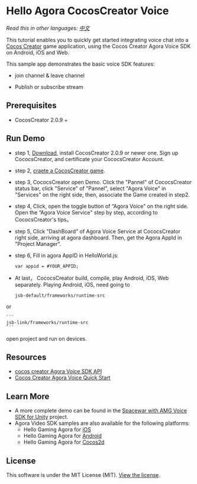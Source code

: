 # Hello Agora CocosCreator Voice

*Read this in other languages: [中文](README.zh.md)*

This tutorial enables you to quickly get started integrating voice chat into a [Cocos Creator](https://www.cocos.com/) game application, using the Cocos Creator Agora Voice SDK on Android, iOS and Web. 

This sample app demonstrates the basic voice SDK features:

- join channel & leave channel

- Publish or subscribe stream

## Prerequisites
- CocosCreator 2.0.9 +


## Run Demo

- step 1, [Download](https://www.cocos.com/download), install CocosCreator 2.0.9 or newer one. Sign up CococsCreator, and certificate your CococsCreator Account.

- step 2, [craete a CocosCreator game](https://account.cocos.com/#/game/create_game).

- step 3, CococsCreator open Demo. Click the "Pannel" of CococsCreator status bar, click "Service" of "Pannel", select "Agora Voice" in "Services" on the right side, then, associate the Game created in step2. 
 
- step 4, Click, open the toggle button of “Agora Voice" on the right side. Open the ”Agora Voice Service" step by step, according to CococsCreator's tips。 

- step 5, Click "DashBoard" of Agora Voice Service at CococsCreator right side, arriving at agora dashboard. Then, get the Agora AppId in "Project Manager".

- step 6, Fill in agora AppID in HelloWorld.js:

	```
	var appid = #YOUR_APPID;
	```

- At last， CococsCreator build, compile, play Android, iOS, Web separately.
Playing Android, iOS, need going to 

	```
	jsb-default/frameworks/runtime-src 
	```
or 

	```
	jsb-link/frameworks/runtime-src
	```
open project and run on devices.

## Resources
- [cocos creator Agora Voice SDK API](https://docs.agora.io/cn/Interactive%20Gaming/game_coco)
- [Cocos Creator Agora Voice Quick Start](https://docs.agora.io/en/Interactive%20Gaming/game_c?platform=Cocos%20Creator)

## Learn More
- A more complete demo can be found in the [Spacewar with AMG Voice SDK for Unity](https://github.com/AgoraIO/Voice-Call-for-Mobile-Gaming/tree/master/Advanced-Voice-Call-for-Gaming/Spacewar-with-AMG-Voice-SDK-Unity) project.
- Agora Video SDK samples are also available for the following platforms:
	- Hello Gaming Agora for [iOS](https://github.com/AgoraIO/Hello-Gaming-Agora-iOS)
	- Hello Gaming Agora for [Android](https://github.com/AgoraIO/Hello-Gaming-Agora-Android)
	- Hello Gaming Agora for [Cocos2d](https://github.com/AgoraIO/Hello-Cocos2d-Agora)

## License
This software is under the MIT License (MIT). [View the license](LICENSE.md).
